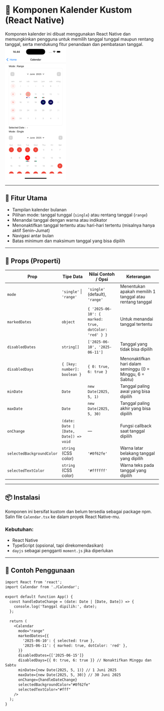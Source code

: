 # 📆 Komponen Kalender Kustom (React Native)

Komponen kalender ini dibuat menggunakan React Native dan memungkinkan pengguna untuk memilih tanggal tunggal maupun rentang tanggal, serta mendukung fitur penandaan dan pembatasan tanggal.
<img src="../../assets/doc/Calendar/Calendar.png" width=200>

---

## 🚀 Fitur Utama

- Tampilan kalender bulanan
- Pilihan mode: tanggal tunggal (`single`) atau rentang tanggal (`range`)
- Menandai tanggal dengan warna atau indikator
- Menonaktifkan tanggal tertentu atau hari-hari tertentu (misalnya hanya aktif Senin–Jumat)
- Navigasi antar bulan
- Batas minimum dan maksimum tanggal yang bisa dipilih

---

## 🧩 Props (Properti)

| Prop                      | Tipe Data                              | Nilai Contoh / Opsi                                   | Keterangan                                                |
| ------------------------- | -------------------------------------- | ----------------------------------------------------- | --------------------------------------------------------- |
| `mode`                    | `'single'` \| `'range'`                | `'single'` (default), `'range'`                       | Menentukan apakah memilih 1 tanggal atau rentang tanggal  |
| `markedDates`             | `object`                               | `{ '2025-06-10': { marked: true, dotColor: 'red' } }` | Untuk menandai tanggal tertentu                           |
| `disabledDates`           | `string[]`                             | `['2025-06-10', '2025-06-11']`                        | Tanggal yang tidak bisa dipilih                           |
| `disabledDays`            | `{ [key: number]: boolean }`           | `{ 0: true, 6: true }`                                | Menonaktifkan hari dalam seminggu (0 = Minggu, 6 = Sabtu) |
| `minDate`                 | `Date`                                 | `new Date(2025, 5, 1)`                                | Tanggal paling awal yang bisa dipilih                     |
| `maxDate`                 | `Date`                                 | `new Date(2025, 5, 30)`                               | Tanggal paling akhir yang bisa dipilih                    |
| `onChange`                | `(date: Date \| [Date, Date]) => void` | —                                                     | Fungsi callback saat tanggal dipilih                      |
| `selectedBackgroundColor` | `string` (CSS color)                   | `'#0f62fe'`                                           | Warna latar belakang tanggal yang dipilih                 |
| `selectedTextColor`       | `string` (CSS color)                   | `'#ffffff'`                                           | Warna teks pada tanggal yang dipilih                      |


---

## 📦 Instalasi

Komponen ini bersifat kustom dan belum tersedia sebagai package npm. Salin file `Calendar.tsx` ke dalam proyek React Native-mu.

### Kebutuhan:
- React Native
- TypeScript (opsional, tapi direkomendasikan)
- `dayjs` sebagai pengganti `moment.js` jika diperlukan

---

## 🧠 Contoh Penggunaan

```tsx
import React from 'react';
import Calendar from './Calendar';

export default function App() {
  const handleDateChange = (date: Date | [Date, Date]) => {
    console.log('Tanggal dipilih:', date);
  };

  return (
    <Calendar
      mode="range"
      markedDates={{
        '2025-06-10': { selected: true },
        '2025-06-11': { marked: true, dotColor: 'red' },
      }}
      disabledDates={['2025-06-15']}
      disabledDays={{ 0: true, 6: true }} // Nonaktifkan Minggu dan Sabtu
      minDate={new Date(2025, 5, 1)} // 1 Juni 2025
      maxDate={new Date(2025, 5, 30)} // 30 Juni 2025
      onChange={handleDateChange}
      selectedBackgroundColor="#0f62fe"
      selectedTextColor="#fff"
    />
  );
}
